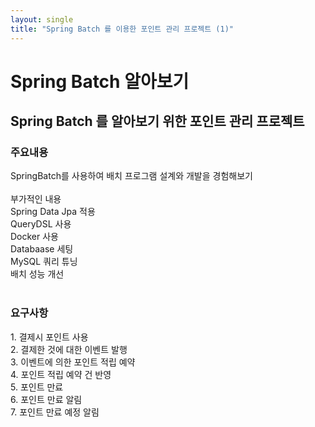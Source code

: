 ```yaml
---
layout: single
title: "Spring Batch 를 이용한 포인트 관리 프로젝트 (1)"
---
```


# Spring Batch 알아보기

## Spring Batch 를 알아보기 위한 포인트 관리 프로젝트

<h3>주요내용</h3>
SpringBatch를 사용하여 배치 프로그램 설계와 개발을 경험해보기<br>
<br>
부가적인 내용<br>
Spring Data Jpa 적용<br>
QueryDSL 사용<br>
Docker 사용<br>
Databaase 세팅<br>
MySQL 쿼리 튜닝<br>
배치 성능 개선<br>
<br>
<h3>요구사항</h3>
1. 결제시 포인트 사용<br>
2. 결제한 것에 대한 이벤트 발행<br>
3. 이벤트에 의한 포인트 적립 예약<br>
4. 포인트 적립 예약 건 반영<br>
5. 포인트 만료<br>
6. 포인트 만료 알림<br>
7. 포인트 만료 예정 알림<br>
